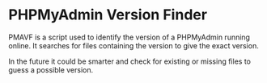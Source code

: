 # PHPMyAdmin Version Finder

PMAVF is a script used to identify the version of a PHPMyAdmin running online.
It searches for files containing the version to give the exact version.

In the future it could be smarter and check for existing or missing files
to guess a possible version.
